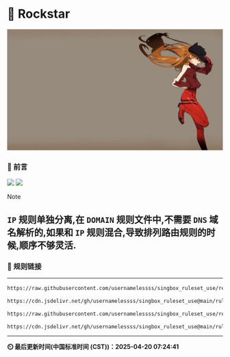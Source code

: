 
# 🧸 Rockstar
![](https://raw.githubusercontent.com/usernamelessss/picture-bed/main/images/202504042256831.jpg)
### 📣 前言
![](https://shields.io/badge/-移除重复规则-ff69b4) ![](https://shields.io/badge/-IP&nbsp;规则单独存放不与&nbsp;DOMAIN&nbsp;等混合-green)
> [!NOTE]
**`IP` 规则单独分离,在 `DOMAIN` 规则文件中,不需要 `DNS` 域名解析的,如果和 `IP` 规则混合,导致排列路由规则的时候,顺序不够灵活.**
---

###  🔗 规则链接
---

```url
https://raw.githubusercontent.com/usernamelessss/singbox_ruleset_use/refs/heads/main/rule/Rockstar/Rockstar_No_IP.json
```

```url
https://cdn.jsdelivr.net/gh/usernamelessss/singbox_ruleset_use@main/rule/Rockstar/Rockstar_No_IP.json
```

```url
https://raw.githubusercontent.com/usernamelessss/singbox_ruleset_use/refs/heads/main/rule/Rockstar/Rockstar_No_IP.srs
```

```url
https://cdn.jsdelivr.net/gh/usernamelessss/singbox_ruleset_use@main/rule/Rockstar/Rockstar_No_IP.srs
```

---
**⏲️ 最后更新时间(中国标准时间 (CST))：2025-04-20 07:24:41**